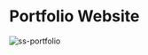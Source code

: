 # Portfolio Website

![ss-portfolio](https://user-images.githubusercontent.com/92137648/153804523-4d3aa8d4-d9f6-40ef-bee5-338db78a91db.jpeg)